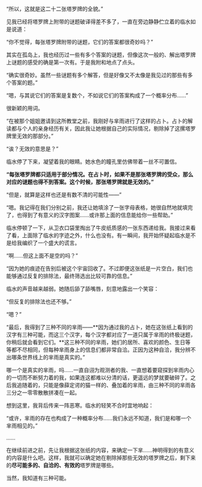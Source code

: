 “所以，这就是这二十二张塔罗牌的全貌。”

见我已经将塔罗牌上附带的谜题破译得差不多了，一直在旁边静静伫立着的临水如是说道：

“你不觉得，每张塔罗牌附带的谜题，它们的答案都很奇妙吗？”

其实在孤岛上，我也经历过一些有多个答案的谜题，但像这次一般的、解出塔罗牌上谜题的感受的确是第一次有。于是我附和地点了点头。

“确实很奇妙。虽然一些谜题有多个解答，但是好像又不太像是我见过的那些有多个答案的题。”

“嗯，与其说它们的答案是复数个，不如说它们的答案构成了一个概率分布……”

很新颖的用词。

“在被那个姐姐邀请到这所教堂之前，我刚好与芈雨进行了这样的占卜。占卜的解读都与个人的亲身经历有关，因此我让她根据自己的实际情况，剔除掉了这摞塔罗牌里无效的那部分。”

“诶？无效的意思是？”

临水停了下来，凝望着我的眼睛。她水色的瞳孔里仿佛带着一丝不可置信。

**“每张塔罗牌都只适用于部分情况。在占卜时，如果不是那张塔罗牌的受众，那么对应的谜题也得不到答案。这个时候，那张塔罗牌就是无效的。”**

“但是，就算是这样也还是有数不清的可能性——”

“嗯。我记得在我们分别之前，我还让她填涂了一张字母表格，她很自然地就填完了，也得到了有意义的汉字图案……或许那上面的信息能给你一些帮助。”

临水停顿了一下，从卫衣口袋里掏出了牛皮纸质感的一张东西递给我。我接过来看了看，上面除了临水的字迹之外，什么也没有。有一瞬间，我开始怀疑起临水是不是给我编织了一个盛大的谎言。

“啊……但这上面不是空的吗？”

“因为她的痕迹在告别后被这个宇宙回收了。不过即便这张纸是一片空白，我们也能够通过反复的排除法，最终筛选出比较可靠的信息。”

临水的声音越来越弱。她随后舔了舔嘴唇，刻意地露出一个笑容：

“但反复的排除法也还不够。”

“嗯？”

“最后，我得到了三种不同的芈雨——**因为通过我的占卜，她在这张纸上看到的汉字有三种可能，而这三个汉字，每个汉字都对应了一道只属于芈雨的终极谜题，你稍后就会看到它们。**这三种不同的芈雨，她们的居所、喜欢的颜色、生日等等都不尽相同，但每种芈雨身上的信息们都非常自洽。正因为这种自洽，我分辨不出哪条世界线上的芈雨是真实的。”

哪一个是真实的芈雨，吗……一直自诩为观测者的我、一直想着要窥探到芈雨内心的一切而不断努力着的我，如果连这都难以分清的话，更遥远的梦就要破碎了。之后我追随着的，只能是像薛定谔的猫一样的、叠加着的芈雨，由三种不同的芈雨各三分之一零零散散拼凑在一起。

想到这里，我背后传来一阵恶寒。临水的轻笑不合时宜地响起：

“或许，芈雨的存在也构成了一种概率分布……我们永远不知道，我们是和哪一个芈雨相见的。”
<br>

……

在继续前进之前，先让我根据这张纸的内容，来确定一下芈……神明得到的有意义的内容是什么吧。这样，我就可以确定她在剔除掉那些无效的塔罗牌之后，剩下来的**尽可能多的、自洽的、有效的**塔罗牌是哪些。

当然，我知道有三种可能。